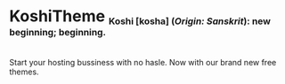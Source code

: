 <h1> KoshiTheme <sub><sub><sup>Koshi [kosha] &#40;<i>Origin: Sanskrit</i>): new beginning; beginning.</sup></sub></sub></h1><br>
Start your hosting bussiness with no hasle. Now with our brand new free themes.
